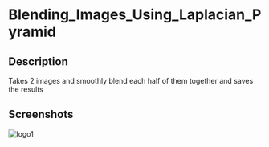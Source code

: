 #  Blending_Images_Using_Laplacian_Pyramid
## Description
Takes 2 images and smoothly blend each half of them together and saves the results
## Screenshots
![logo1](https://github.com/koralbaron/Blending-Images-Using-Laplacian-Pyramid/example_results/tiger.jpg)

